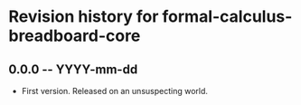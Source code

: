 # Revision history for formal-calculus-breadboard-core

## 0.0.0  -- YYYY-mm-dd

* First version. Released on an unsuspecting world.
